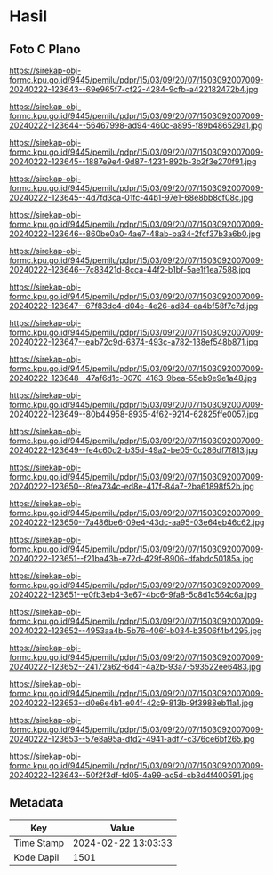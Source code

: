 # Hasil

## Foto C Plano

https://sirekap-obj-formc.kpu.go.id/9445/pemilu/pdpr/15/03/09/20/07/1503092007009-20240222-123643--69e965f7-cf22-4284-9cfb-a422182472b4.jpg

https://sirekap-obj-formc.kpu.go.id/9445/pemilu/pdpr/15/03/09/20/07/1503092007009-20240222-123644--56467998-ad94-460c-a895-f89b486529a1.jpg

https://sirekap-obj-formc.kpu.go.id/9445/pemilu/pdpr/15/03/09/20/07/1503092007009-20240222-123645--1887e9e4-9d87-4231-892b-3b2f3e270f91.jpg

https://sirekap-obj-formc.kpu.go.id/9445/pemilu/pdpr/15/03/09/20/07/1503092007009-20240222-123645--4d7fd3ca-01fc-44b1-97e1-68e8bb8cf08c.jpg

https://sirekap-obj-formc.kpu.go.id/9445/pemilu/pdpr/15/03/09/20/07/1503092007009-20240222-123646--860be0a0-4ae7-48ab-ba34-2fcf37b3a6b0.jpg

https://sirekap-obj-formc.kpu.go.id/9445/pemilu/pdpr/15/03/09/20/07/1503092007009-20240222-123646--7c83421d-8cca-44f2-b1bf-5ae1f1ea7588.jpg

https://sirekap-obj-formc.kpu.go.id/9445/pemilu/pdpr/15/03/09/20/07/1503092007009-20240222-123647--67f83dc4-d04e-4e26-ad84-ea4bf58f7c7d.jpg

https://sirekap-obj-formc.kpu.go.id/9445/pemilu/pdpr/15/03/09/20/07/1503092007009-20240222-123647--eab72c9d-6374-493c-a782-138ef548b871.jpg

https://sirekap-obj-formc.kpu.go.id/9445/pemilu/pdpr/15/03/09/20/07/1503092007009-20240222-123648--47af6d1c-0070-4163-9bea-55eb9e9e1a48.jpg

https://sirekap-obj-formc.kpu.go.id/9445/pemilu/pdpr/15/03/09/20/07/1503092007009-20240222-123649--80b44958-8935-4f62-9214-62825ffe0057.jpg

https://sirekap-obj-formc.kpu.go.id/9445/pemilu/pdpr/15/03/09/20/07/1503092007009-20240222-123649--fe4c60d2-b35d-49a2-be05-0c286df7f813.jpg

https://sirekap-obj-formc.kpu.go.id/9445/pemilu/pdpr/15/03/09/20/07/1503092007009-20240222-123650--8fea734c-ed8e-417f-84a7-2ba61898f52b.jpg

https://sirekap-obj-formc.kpu.go.id/9445/pemilu/pdpr/15/03/09/20/07/1503092007009-20240222-123650--7a486be6-09e4-43dc-aa95-03e64eb46c62.jpg

https://sirekap-obj-formc.kpu.go.id/9445/pemilu/pdpr/15/03/09/20/07/1503092007009-20240222-123651--f21ba43b-e72d-429f-8906-dfabdc50185a.jpg

https://sirekap-obj-formc.kpu.go.id/9445/pemilu/pdpr/15/03/09/20/07/1503092007009-20240222-123651--e0fb3eb4-3e67-4bc6-9fa8-5c8d1c564c6a.jpg

https://sirekap-obj-formc.kpu.go.id/9445/pemilu/pdpr/15/03/09/20/07/1503092007009-20240222-123652--4953aa4b-5b76-406f-b034-b3506f4b4295.jpg

https://sirekap-obj-formc.kpu.go.id/9445/pemilu/pdpr/15/03/09/20/07/1503092007009-20240222-123652--24172a62-6d41-4a2b-93a7-593522ee6483.jpg

https://sirekap-obj-formc.kpu.go.id/9445/pemilu/pdpr/15/03/09/20/07/1503092007009-20240222-123653--d0e6e4b1-e04f-42c9-813b-9f3988eb11a1.jpg

https://sirekap-obj-formc.kpu.go.id/9445/pemilu/pdpr/15/03/09/20/07/1503092007009-20240222-123653--57e8a95a-dfd2-4941-adf7-c376ce6bf265.jpg

https://sirekap-obj-formc.kpu.go.id/9445/pemilu/pdpr/15/03/09/20/07/1503092007009-20240222-123643--50f2f3df-fd05-4a99-ac5d-cb3d4f400591.jpg


## Metadata

| Key        | Value               |
| ---------- | ------------------- |
| Time Stamp | 2024-02-22 13:03:33 |
| Kode Dapil | 1501                |



